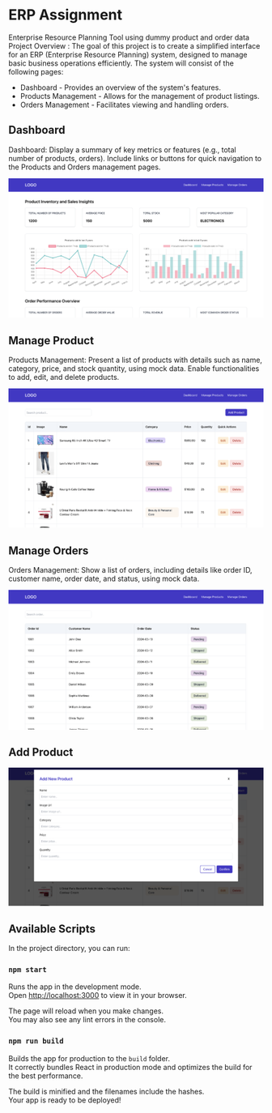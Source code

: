 # ERP Assignment

Enterprise Resource Planning Tool using dummy product and order data
Project Overview : 
The goal of this project is to create a simplified interface for an ERP (Enterprise Resource Planning) system, designed to manage basic business operations efficiently. The system will consist of the following pages:
* Dashboard - Provides an overview of the system's features.
* Products Management - Allows for the management of product listings.
* Orders Management - Facilitates viewing and handling orders.


## Dashboard
Dashboard:
Display a summary of key metrics or features (e.g., total number of products, orders).
Include links or buttons for quick navigation to the Products and Orders management pages.

![dashboard](https://github.com/ramannema/erp-assignment/blob/master/src/assets/dashboard.png)

## Manage Product
Products Management:
Present a list of products with details such as name, category, price, and stock quantity, using mock data.
Enable functionalities to add, edit, and delete products.

![manage product](https://github.com/ramannema/erp-assignment/blob/master/src/assets/products.png)

## Manage Orders
Orders Management:
Show a list of orders, including details like order ID, customer name, order date, and status, using mock data.

![manage orders](https://github.com/ramannema/erp-assignment/blob/master/src/assets/orders.png)

## Add Product
![add product](https://github.com/ramannema/erp-assignment/blob/master/src/assets/add-product.png)

## Available Scripts

In the project directory, you can run:

### `npm start`

Runs the app in the development mode.\
Open [http://localhost:3000](http://localhost:3000) to view it in your browser.

The page will reload when you make changes.\
You may also see any lint errors in the console.

### `npm run build`

Builds the app for production to the `build` folder.\
It correctly bundles React in production mode and optimizes the build for the best performance.

The build is minified and the filenames include the hashes.\
Your app is ready to be deployed!
